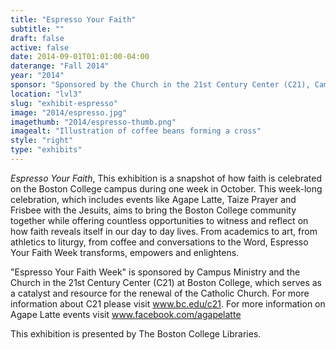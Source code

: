 ```yaml
---
title: "Espresso Your Faith"
subtitle: ""
draft: false
active: false
date: 2014-09-01T01:01:00-04:00
daterange: "Fall 2014"
year: "2014"
sponsor: "Sponsored by the Church in the 21st Century Center (C21), Campus Ministry, and the Boston College Libraries"
location: "lvl3"
slug: "exhibit-espresso"
image: "2014/espresso.jpg"
imagethumb: "2014/espresso-thumb.png"
imagealt: "Illustration of coffee beans forming a cross"
style: "right"
type: "exhibits"
---
```


<p><em>Espresso Your Faith</em>, This exhibition is a snapshot of how   faith is celebrated on the Boston College campus during one week in   October. This week-long celebration, which includes events like Agape   Latte, Taize Prayer and Frisbee with the Jesuits, aims to bring the   Boston College community together while offering countless opportunities   to witness and reflect on how faith reveals itself in our day to day   lives. From academics to art, from athletics to liturgy, from coffee and   conversations to the Word, Espresso Your Faith Week transforms,   empowers and enlightens.</p>
<p>&quot;Espresso Your Faith Week&quot; is sponsored by Campus Ministry and the   Church in the 21st Century Center (C21) at Boston College, which serves   as a catalyst and resource for the renewal of the Catholic Church. For   more information about C21 please visit <a href="http://www.bc.edu/c21">www.bc.edu/c21</a>. For more information on Agape Latte events visit <a href="http://www.facebook.com/agapelatte">www.facebook.com/agapelatte</a></p>
<p>This exhibition is presented by The Boston College Libraries.</p>

<!--

Active:
    Yes (will appear on Exhibit's homepage)
    No (will not appear on Exhibit's homepage, but will appear in archives)

Gallery locations: 
    Burns Library (burns)
    Theology and Ministry Library (tml)
    O'Neill Level One (lvl1)
    O'Neill Level Three (lvl3)
    O'Neill Reading Room (reading)
    O'Neill Reading Room Back Wall (backwall)
    O'Neill Lobby (lobby)
    History Dept, Stokes Hall (stokes)
    Bapst Exhibits (bapsts)
    Archived Bapst Exhibits (bapstsarchive)
  
Need spaces for:

  Virtual Exhibits (virtual)
  Tip O'Neill (tiponeill)

Style:
    Poster on left, text on right (default)
    Poster on right, text on left (right)
    Poster large, centered above text (middle_top)
    Poster large, centered below text (middle_down)

Add'l images
    <img src="/theme/img/exhibits/XXXX/201X/00-XXXX.png" alt="words" class="float_left">
    <img src="/theme/img/exhibits/XXXX/201X/00-XXXX.png" alt="words" class="float_right">
    <img src="/theme/img/exhibits/XXXX/201X/00-XXXX.png" alt="words" class="center">

-->

